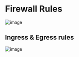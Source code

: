 # Firewall Rules

![image](https://github.com/ramkrushna26/gcp/assets/45620457/fd652539-23a1-4937-ae3a-bd2d75261585)

## Ingress & Egress rules
![image](https://github.com/ramkrushna26/gcp/assets/45620457/4bd98971-4916-42c2-99f6-3c4b48f43cf5)
